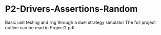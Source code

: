 # P2-Drivers-Assertions-Random
Basic unit testing and rng through a duel strategy simulator
The full project outline can be read in Project2.pdf